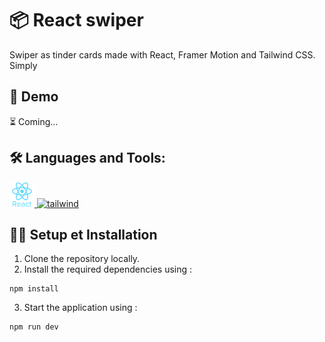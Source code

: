 # 📦 React swiper

Swiper as tinder cards made with React, Framer Motion and Tailwind CSS. Simply

## 🎥 Demo

⏳ Coming...

## 🛠️ Languages and Tools:
<p align="left"> <a href="https://reactjs.org/" target="_blank" rel="noreferrer"> <img src="https://raw.githubusercontent.com/devicons/devicon/master/icons/react/react-original-wordmark.svg" alt="react" width="40" height="40"/> </a> <a href="https://tailwindcss.com/" target="_blank" rel="noreferrer"> <img src="https://www.vectorlogo.zone/logos/tailwindcss/tailwindcss-icon.svg" alt="tailwind" width="40" height="40"/> </a> </p>

## 👨‍💻 Setup et Installation

1. Clone the repository locally.
2. Install the required dependencies using :
```
npm install
```
3. Start the application using :
```
npm run dev
```

